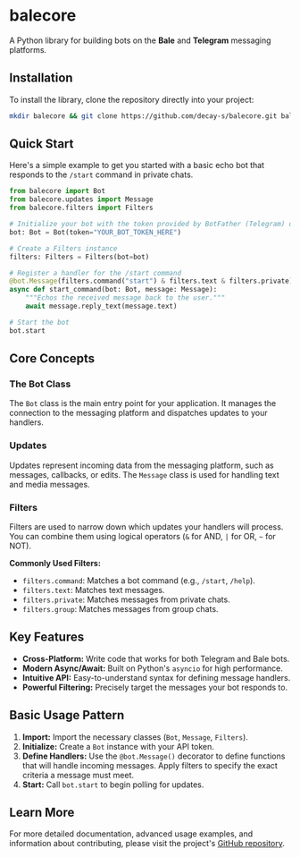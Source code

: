 # balecore

A Python library for building bots on the **Bale** and **Telegram** messaging platforms.

## Installation

To install the library, clone the repository directly into your project:

```bash
mkdir balecore && git clone https://github.com/decay-s/balecore.git balecore
```

## Quick Start

Here's a simple example to get you started with a basic echo bot that responds to the `/start` command in private chats.

```python
from balecore import Bot
from balecore.updates import Message
from balecore.filters import Filters

# Initialize your bot with the token provided by BotFather (Telegram) or BotBot (Bale)
bot: Bot = Bot(token="YOUR_BOT_TOKEN_HERE")

# Create a Filters instance
filters: Filters = Filters(bot=bot)

# Register a handler for the /start command
@bot.Message(filters.command("start") & filters.text & filters.private)
async def start_command(bot: Bot, message: Message):
    """Echos the received message back to the user."""
    await message.reply_text(message.text)

# Start the bot
bot.start
```

## Core Concepts

### The Bot Class
The `Bot` class is the main entry point for your application. It manages the connection to the messaging platform and dispatches updates to your handlers.

### Updates
Updates represent incoming data from the messaging platform, such as messages, callbacks, or edits. The `Message` class is used for handling text and media messages.

### Filters
Filters are used to narrow down which updates your handlers will process. You can combine them using logical operators (`&` for AND, `|` for OR, `~` for NOT).

**Commonly Used Filters:**
*   `filters.command`: Matches a bot command (e.g., `/start`, `/help`).
*   `filters.text`: Matches text messages.
*   `filters.private`: Matches messages from private chats.
*   `filters.group`: Matches messages from group chats.

## Key Features

*   **Cross-Platform:** Write code that works for both Telegram and Bale bots.
*   **Modern Async/Await:** Built on Python's `asyncio` for high performance.
*   **Intuitive API:** Easy-to-understand syntax for defining message handlers.
*   **Powerful Filtering:** Precisely target the messages your bot responds to.

## Basic Usage Pattern

1.  **Import:** Import the necessary classes (`Bot`, `Message`, `Filters`).
2.  **Initialize:** Create a `Bot` instance with your API token.
3.  **Define Handlers:** Use the `@bot.Message()` decorator to define functions that will handle incoming messages. Apply filters to specify the exact criteria a message must meet.
4.  **Start:** Call `bot.start` to begin polling for updates.

## Learn More

For more detailed documentation, advanced usage examples, and information about contributing, please visit the project's [GitHub repository](https://github.com/decay-s/balecore).
